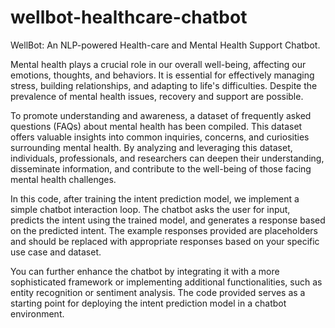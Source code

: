 # wellbot-healthcare-chatbot
 WellBot: An NLP-powered Health-care and Mental Health Support Chatbot.

Mental health plays a crucial role in our overall well-being, affecting our emotions, thoughts, and behaviors. It is essential for effectively managing stress, building relationships, and adapting to life's difficulties. Despite the prevalence of mental health issues, recovery and support are possible.

To promote understanding and awareness, a dataset of frequently asked questions (FAQs) about mental health has been compiled. This dataset offers valuable insights into common inquiries, concerns, and curiosities surrounding mental health. By analyzing and leveraging this dataset, individuals, professionals, and researchers can deepen their understanding, disseminate information, and contribute to the well-being of those facing mental health challenges.

In this code, after training the intent prediction model, we implement a simple chatbot interaction loop. The chatbot asks the user for input, predicts the intent using the trained model, and generates a response based on the predicted intent. The example responses provided are placeholders and should be replaced with appropriate responses based on your specific use case and dataset.

You can further enhance the chatbot by integrating it with a more sophisticated framework or implementing additional functionalities, such as entity recognition or sentiment analysis. The code provided serves as a starting point for deploying the intent prediction model in a chatbot environment.
